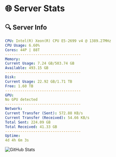 # 🌐 Server Stats
## 🔍 Server Info
```yaml
CPU: Intel(R) Xeon(R) CPU E5-2699 v4 @ 1389.27MHz
CPU Usage: 6.60%
Cores: 44P | 88T
-----------------------------------
Memory:
Current Usage: 7.24 GB/503.74 GB
Available: 493.15 GB
-----------------------------------
Disk:
Current Usage: 22.92 GB/1.71 TB
Free: 1.60 TB
-----------------------------------
GPU:
No GPU detected
-----------------------------------
Network:
Current Transfer (Sent): 572.88 KB/s
Current Transfer (Received): 54.66 KB/s
Total Sent: 224.09 GB
Total Received: 41.33 GB
-----------------------------------
Uptime:
4d 4h 6m 3s
```
![GitHub Stats](https://img.shields.io/badge/Updated-2025-04-23_21:14:51-blue)